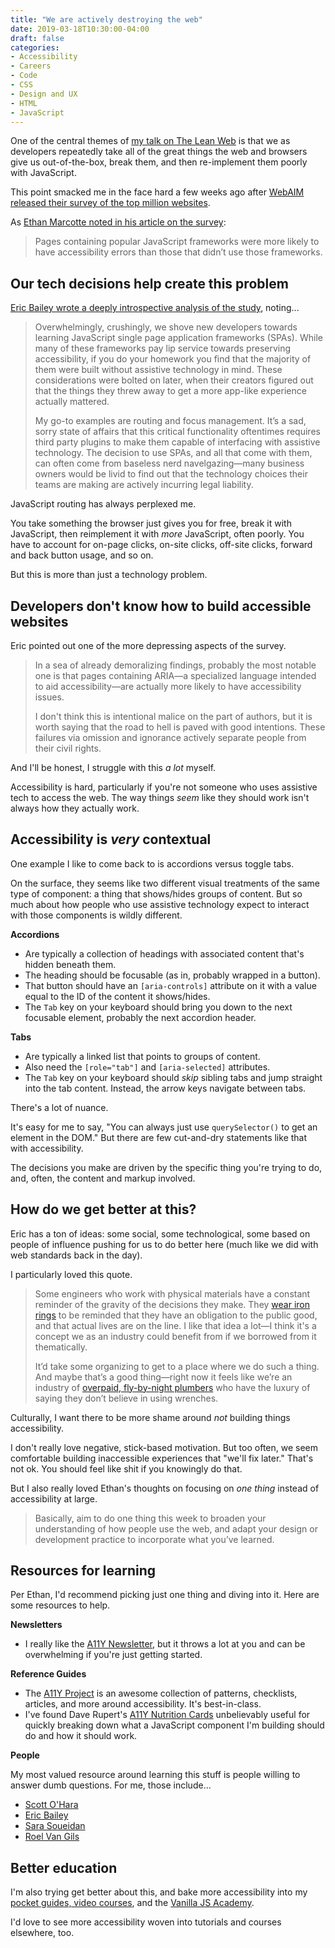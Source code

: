 ```yaml
---
title: "We are actively destroying the web"
date: 2019-03-18T10:30:00-04:00
draft: false
categories:
- Accessibility
- Careers
- Code
- CSS
- Design and UX
- HTML
- JavaScript
---
```


One of the central themes of [my talk on The Lean Web](/the-lean-web-video-from-boston-css/) is that we as developers repeatedly take all of the great things the web and browsers give us out-of-the-box, break them, and then re-implement them poorly with JavaScript.

This point smacked me in the face hard a few weeks ago after [WebAIM released their survey of the top million websites](https://webaim.org/projects/million/).

As [Ethan Marcotte noted in his article on the survey](https://ethanmarcotte.com/wrote/the-web-we-broke/):

> Pages containing popular JavaScript frameworks were more likely to have accessibility errors than those that didn’t use those frameworks.

## Our tech decisions help create this problem

[Eric Bailey wrote a deeply introspective analysis of the study](https://ericwbailey.design/writing/2019-03-05-fighting-uphill.html), noting...

> Overwhelmingly, crushingly, we shove new developers towards learning JavaScript single page application frameworks (SPAs). While many of these frameworks pay lip service towards preserving accessibility, if you do your homework you find that the majority of them were built without assistive technology in mind. These considerations were bolted on later, when their creators figured out that the things they threw away to get a more app-like experience actually mattered.
>
> My go-to examples are routing and focus management. It’s a sad, sorry state of affairs that this critical functionality oftentimes requires third party plugins to make them capable of interfacing with assistive technology. The decision to use SPAs, and all that come with them, can often come from baseless nerd navelgazing&mdash;many business owners would be livid to find out that the technology choices their teams are making are actively incurring legal liability.

JavaScript routing has always perplexed me.

You take something the browser just gives you for free, break it with JavaScript, then reimplement it with *more* JavaScript, often poorly. You have to account for on-page clicks, on-site clicks, off-site clicks, forward and back button usage, and so on.

But this is more than just a technology problem.

## Developers don't know how to build accessible websites

Eric pointed out one of the more depressing aspects of the survey.

> In a sea of already demoralizing findings, probably the most notable one is that pages containing ARIA&mdash;a specialized language intended to aid accessibility&mdash;are actually more likely to have accessibility issues.
>
> I don't think this is intentional malice on the part of authors, but it is worth saying that the road to hell is paved with good intentions. These failures via omission and ignorance actively separate people from their civil rights.

And I'll be honest, I struggle with this *a lot* myself.

Accessibility is hard, particularly if you're not someone who uses assistive tech to access the web. The way things *seem* like they should work isn't always how they actually work.

## Accessibility is *very* contextual

One example I like to come back to is accordions versus toggle tabs.

On the surface, they seems like two different visual treatments of the same type of component: a thing that shows/hides groups of content. But so much about how people who use assistive technology expect to interact with those components is wildly different.

**Accordions**

- Are typically a collection of headings with associated content that's hidden beneath them.
- The heading should be focusable (as in, probably wrapped in a button).
- That button should have an `[aria-controls]` attribute on it with a value equal to the ID of the content it shows/hides.
- The `Tab` key on your keyboard should bring you down to the next focusable element, probably the next accordion header.

**Tabs**

- Are typically a linked list that points to groups of content.
- Also need the `[role="tab"]` and `[aria-selected]` attributes.
- The `Tab` key on your keyboard should *skip* sibling tabs and jump straight into the tab content. Instead, the arrow keys navigate between tabs.

There's a lot of nuance.

It's easy for me to say, "You can always just use `querySelector()` to get an element in the DOM." But there are few cut-and-dry statements like that with accessibility.

The decisions you make are driven by the specific thing you're trying to do, and, often, the content and markup involved.

## How do we get better at this?

Eric has a ton of ideas: some social, some technological, some based on people of influence pushing for us to do better here (much like we did with web standards back in the day).

I particularly loved this quote.

> Some engineers who work with physical materials have a constant reminder of the gravity of the decisions they make. They [wear iron rings](https://blogs.scientificamerican.com/oscillator/ring-ritual-reminds-engineers-of-their-responsibility/) to be reminded that they have an obligation to the public good, and that actual lives are on the line. I like that idea a lot—I think it's a concept we as an industry could benefit from if we borrowed from it thematically.
>
> It’d take some organizing to get to a place where we do such a thing. And maybe that’s a good thing—right now it feels like we’re an industry of [overpaid, fly-by-night plumbers](https://twitter.com/ericwbailey/status/1082694786480513026) who have the luxury of saying they don’t believe in using wrenches.

Culturally, I want there to be more shame around *not* building things accessibility.

I don't really love negative, stick-based motivation. But too often, we seem comfortable building inaccessible experiences that "we'll fix later." That's not ok. You should feel like shit if you knowingly do that.

But I also really loved Ethan's thoughts on focusing on *one thing* instead of accessibility at large.

> Basically, aim to do one thing this week to broaden your understanding of how people use the web, and adapt your design or development practice to incorporate what you’ve learned.

## Resources for learning

Per Ethan, I'd recommend picking just one thing and diving into it. Here are some resources to help.

**Newsletters**

- I really like the [A11Y Newsletter](https://a11yweekly.com/), but it throws a lot at you and can be overwhelming if you're just getting started.

**Reference Guides**

- The [A11Y Project](https://a11yproject.com/) is an awesome collection of patterns, checklists, articles, and more around accessibility. It's best-in-class.
- I've found Dave Rupert's [A11Y Nutrition Cards](https://davatron5000.github.io/a11y-nutrition-cards/) unbelievably useful for quickly breaking down what a JavaScript component I'm building should do and how it should work.

**People**

My most valued resource around learning this stuff is people willing to answer dumb questions. For me, those include...

- [Scott O'Hara](https://www.scottohara.me/)
- [Eric Bailey](https://ericwbailey.design/)
- [Sara Soueidan](https://www.sarasoueidan.com/)
- [Roel Van Gils](https://twitter.com/roelvangils/)

## Better education

I'm also trying get better about this, and bake more accessibility into my [pocket guides, video courses](https://vanillajsguides.com), and the [Vanilla JS Academy](https://vanillajsacademy.com).

I'd love to see more accessibility woven into tutorials and courses elsewhere, too.